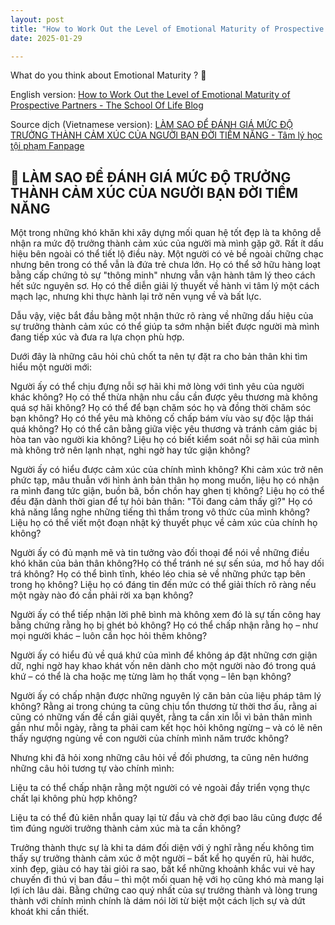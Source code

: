 ```yaml
---
layout: post
title: "How to Work Out the Level of Emotional Maturity of Prospective Partners 🤔"
date: 2025-01-29

---
```


What do you think about Emotional Maturity ? 🤔

English version: [How to Work Out the Level of Emotional Maturity of Prospective Partners - The School Of Life Blog](https://www.theschooloflife.com/article/how-to-work-out-the-level-of-emotional-maturity-of-prospective-partners/)

Source dịch (Vietnamese version): [LÀM SAO ĐỂ ĐÁNH GIÁ MỨC ĐỘ TRƯỞNG THÀNH CẢM XÚC CỦA NGƯỜI BẠN ĐỜI TIỀM NĂNG  - Tâm lý học tội phạm Fanpage](https://www.facebook.com/share/p/1C8chkkvLA/)

## 🌹 LÀM SAO ĐỂ ĐÁNH GIÁ MỨC ĐỘ TRƯỞNG THÀNH CẢM XÚC CỦA NGƯỜI BẠN ĐỜI TIỀM NĂNG

Một trong những khó khăn khi xây dựng mối quan hệ tốt đẹp là ta không dễ nhận ra mức độ trưởng thành cảm xúc của người mà mình gặp gỡ. Rất ít dấu hiệu bên ngoài có thể tiết lộ điều này. Một người có vẻ bề ngoài chững chạc nhưng bên trong có thể vẫn là đứa trẻ chưa lớn. Họ có thể sở hữu hàng loạt bằng cấp chứng tỏ sự "thông minh" nhưng vẫn vận hành tâm lý theo cách hết sức nguyên sơ. Họ có thể diễn giải lý thuyết về hành vi tâm lý một cách mạch lạc, nhưng khi thực hành lại trở nên vụng về và bất lực.

Dẫu vậy, việc bắt đầu bằng một nhận thức rõ ràng về những dấu hiệu của sự trưởng thành cảm xúc có thể giúp ta sớm nhận biết được người mà mình đang tiếp xúc và đưa ra lựa chọn phù hợp.

Dưới đây là những câu hỏi chủ chốt ta nên tự đặt ra cho bản thân khi tìm hiểu một người mới:

Người ấy có thể chịu đựng nỗi sợ hãi khi mở lòng với tình yêu của người khác không? Họ có thể thừa nhận nhu cầu cần được yêu thương mà không quá sợ hãi không? Họ có thể để bạn chăm sóc họ và đồng thời chăm sóc bạn không? Họ có thể yêu mà không cố chấp bám víu vào sự độc lập thái quá không? Họ có thể cân bằng giữa việc yêu thương và tránh cảm giác bị hòa tan vào người kia không? Liệu họ có biết kiểm soát nỗi sợ hãi của mình mà không trở nên lạnh nhạt, nghi ngờ hay tức giận không?

Người ấy có hiểu được cảm xúc của chính mình không? Khi cảm xúc trở nên phức tạp, mâu thuẫn với hình ảnh bản thân họ mong muốn, liệu họ có nhận ra mình đang tức giận, buồn bã, bồn chồn hay ghen tị không? Liệu họ có thể đều đặn dành thời gian để tự hỏi bản thân: "Tôi đang cảm thấy gì?" Họ có khả năng lắng nghe những tiếng thì thầm trong vô thức của mình không? Liệu họ có thể viết một đoạn nhật ký thuyết phục về cảm xúc của chính họ không?

Người ấy có đủ mạnh mẽ và tin tưởng vào đối thoại để nói về những điều khó khăn của bản thân không?Họ có thể tránh né sự sến súa, mơ hồ hay dối trá không? Họ có thể bình tĩnh, khéo léo chia sẻ về những phức tạp bên trong họ không? Liệu họ có đáng tin đến mức có thể giải thích rõ ràng nếu một ngày nào đó cần phải rời xa bạn không?

Người ấy có thể tiếp nhận lời phê bình mà không xem đó là sự tấn công hay bằng chứng rằng họ bị ghét bỏ không? Họ có thể chấp nhận rằng họ – như mọi người khác – luôn cần học hỏi thêm không?

Người ấy có hiểu đủ về quá khứ của mình để không áp đặt những cơn giận dữ, nghi ngờ hay khao khát vốn nên dành cho một người nào đó trong quá khứ – có thể là cha hoặc mẹ từng làm họ thất vọng – lên bạn không?

Người ấy có chấp nhận được những nguyên lý căn bản của liệu pháp tâm lý không? Rằng ai trong chúng ta cũng chịu tổn thương từ thời thơ ấu, rằng ai cũng có những vấn đề cần giải quyết, rằng ta cần xin lỗi vì bản thân mình gần như mỗi ngày, rằng ta phải cam kết học hỏi không ngừng – và có lẽ nên thấy ngượng ngùng về con người của chính mình năm trước không?

Nhưng khi đã hỏi xong những câu hỏi về đối phương, ta cũng nên hướng những câu hỏi tương tự vào chính mình:

Liệu ta có thể chấp nhận rằng một người có vẻ ngoài đầy triển vọng thực chất lại không phù hợp không?

Liệu ta có thể đủ kiên nhẫn quay lại từ đầu và chờ đợi bao lâu cũng được để tìm đúng người trưởng thành cảm xúc mà ta cần không?

Trưởng thành thực sự là khi ta dám đối diện với ý nghĩ rằng nếu không tìm thấy sự trưởng thành cảm xúc ở một người – bất kể họ quyến rũ, hài hước, xinh đẹp, giàu có hay tài giỏi ra sao, bất kể những khoảnh khắc vui vẻ hay chuyến đi thú vị ban đầu – thì một mối quan hệ với họ cũng khó mà mang lại lợi ích lâu dài. Bằng chứng cao quý nhất của sự trưởng thành và lòng trung thành với chính mình chính là dám nói lời từ biệt một cách lịch sự và dứt khoát khi cần thiết.